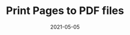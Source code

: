 ---
title: Print Pages to PDF files
comments: true
description: For offline reading or printing, the document should be exported to PDF format. Here is a plugin to automatically export all site's posts to PDF during the build time.
date: 2021-05-05
category: redis
section: notes
tags:
    - python
---